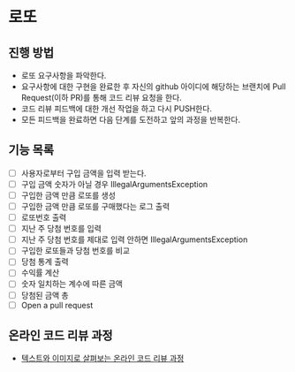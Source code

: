 # 로또
## 진행 방법
* 로또 요구사항을 파악한다.
* 요구사항에 대한 구현을 완료한 후 자신의 github 아이디에 해당하는 브랜치에 Pull Request(이하 PR)를 통해 코드 리뷰 요청을 한다.
* 코드 리뷰 피드백에 대한 개선 작업을 하고 다시 PUSH한다.
* 모든 피드백을 완료하면 다음 단계를 도전하고 앞의 과정을 반복한다.

## 기능 목록
- [ ] 사용자로부터 구입 금액을 입력 받는다.
- [ ] 구입 금액 숫자가 아닐 경우 IllegalArgumentsException
- [ ] 구입한 금액 만큼 로또를 생성
- [ ] 구입한 금액 만큼 로또를 구매했다는 로그 출력
- [ ] 로또번호 출력
- [ ] 지난 주 당첨 번호를 입력
- [ ] 지난 주 당첨 번호를 제대로 입력 안하면 IllegalArgumentsException
- [ ] 구입한 로또들과 당첨 번호를 비교
- [ ] 당첨 통계 출력
- [ ] 수익률 계산
- [ ] 숫자 일치하는 계수에 따른 금액
- [ ] 당첨된 금액 총
- [ ] Open a pull request

## 온라인 코드 리뷰 과정
* [텍스트와 이미지로 살펴보는 온라인 코드 리뷰 과정](https://github.com/next-step/nextstep-docs/tree/master/codereview)
